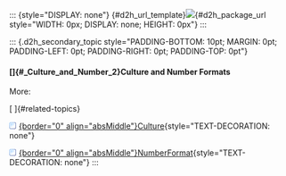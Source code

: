 ::: {style="DISPLAY: none"}
[](ms-xhelp:///?Id=d2h_url_template){#d2h_url_template}![](!package_url!){#d2h_package_url style="WIDTH: 0px; DISPLAY: none; HEIGHT: 0px"}
:::

::: {.d2h_secondary_topic style="PADDING-BOTTOM: 10pt; MARGIN: 0pt; PADDING-LEFT: 0pt; PADDING-RIGHT: 0pt; PADDING-TOP: 0pt"}
#### []{#_Culture_and_Number_2}Culture and Number Formats

More:

[ ]{#related-topics}

[![](../button.gif){border="0" align="absMiddle"}Culture](ms-xhelp:///?Id=5a873a5d-39a4-4bdc-b324-f5ef575360d6){style="TEXT-DECORATION: none"}

[![](../button.gif){border="0" align="absMiddle"}NumberFormat](ms-xhelp:///?Id=636fe851-4e1e-4ce4-9c90-69e6b8b9ded9){style="TEXT-DECORATION: none"}
:::
